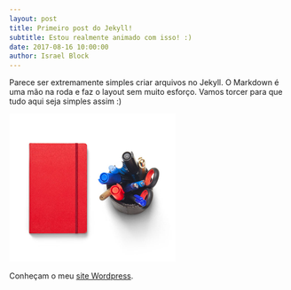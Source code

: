 ```yaml
---
layout: post
title: Primeiro post do Jekyll!
subtitle: Estou realmente animado com isso! :)
date: 2017-08-16 10:00:00
author: Israel Block
---
```

Parece ser extremamente simples criar arquivos no Jekyll. O Markdown é uma mão na roda e faz o layout sem muito esforço. Vamos torcer para que tudo aqui seja simples assim :)

<img src="/img/wrapper-img.png" alt="Img" style="width:300px">

Conheçam o meu [site Wordpress][novo-link].

[novo-link]: https://israelblock.com.br